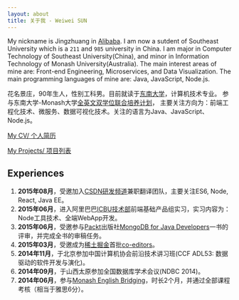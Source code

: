 ```yaml
---
layout: about
title: 关于我 - Weiwei SUN
---
```


My nickname is Jingzhuang in [Alibaba](http://www.alibaba.com/). I am now a sutdent of Southeast University which is a `211` and `985` university in China.
I am major in Computer Technology of Southeast University(China), and minor in Information Technology of Monash University(Australia).
The main interest areas of mine are: Front-end Engineering, Microservices, and Data Visualization.
The main programming languages of mine are: Java, JavaScript, Node.js.

花名景庄，90年生人，性别工科男。目前就读于[东南大学](http://www.seu.edu.cn/)，计算机技术专业。
参与东南大学-Monash大学[全英文双学位联合培养计划](https://www.monash.edu/about/campuses/china)，
主要关注方向为：前端工程化技术、微服务、数据可视化技术。关注的语言为Java、JavaScript、Node.js。

[My CV/ 个人简历](/RESUME.html)

[My Projects/ 项目列表](/project.html)

<h2 class="text-center">Experiences</h2>

1. **2015年08月**，受邀加入[CSDN研发频道](http://www.csdn.net/)兼职翻译团队，主要关注ES6, Node, React, Java EE。
2. **2015年06月**，进入阿里巴巴[ICBU技术部](http://www.alibaba.com/)前端基础产品组实习，实习内容为：Node工具技术、全端WebApp开发。
1. **2015年06月**，受邀参与[Packt](https://www.packtpub.com/)出版社[MongoDB for Java Developers](https://www.packtpub.com/application-development/mongodb-java-developers)一书的评审，并完成全书的审稿任务。
1. **2015年03月**，受邀成为[稀土掘金](http://gold.xitu.io/)首批[co-editors](http://gold.xitu.io/#/about)。
4. **2014年11月**，于北京参加中国计算机协会前沿技术讲习班(CCF ADL53: 数据驱动的软件开发与演化)。
5. **2014年09月**，于山西太原参加全国数据库学术会议(NDBC 2014)。
6. **2014年06月**，参与[Monash English Bridging](http://www.monash.edu/)，时长2个月，并通过全部课程考核（相当于雅思6分）。